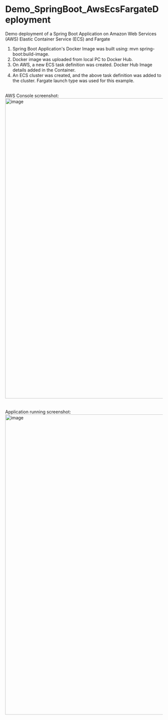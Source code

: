 # Demo_SpringBoot_AwsEcsFargateDeployment

Demo deployment of a Spring Boot Application on Amazon Web Services (AWS) Elastic Container Service (ECS) and Fargate

1. Spring Boot Application's Docker Image was built using: mvn spring-boot:build-image.
2. Docker image was uploaded from local PC to Docker Hub.
3. On AWS, a new ECS task definition was created. Docker Hub Image details added in the Container.
4. An ECS cluster was created, and the above task definition was added to the cluster. Fargate launch type was used for this example.

<br/>
AWS Console screenshot: <br/>
<img width="960" alt="image" src="https://user-images.githubusercontent.com/96373227/186231689-cc6dd886-ffbe-4f56-b4e6-d85c0a9b2209.png">
<br/><br/><br/>
Application running screenshot:<br/>
<img width="960" alt="image" src="https://user-images.githubusercontent.com/96373227/186231456-e76c89d8-e92a-43a0-a079-737323516bbc.png">
